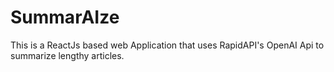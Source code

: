 # SummarAIze

This is a ReactJs based web Application that uses RapidAPI's OpenAI Api to summarize lengthy articles.
